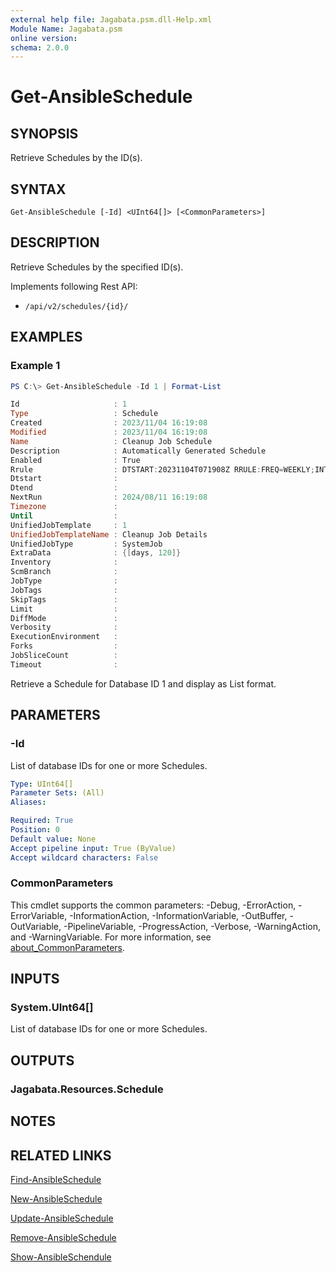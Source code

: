 ```yaml
---
external help file: Jagabata.psm.dll-Help.xml
Module Name: Jagabata.psm
online version:
schema: 2.0.0
---
```


# Get-AnsibleSchedule

## SYNOPSIS
Retrieve Schedules by the ID(s).

## SYNTAX

```
Get-AnsibleSchedule [-Id] <UInt64[]> [<CommonParameters>]
```

## DESCRIPTION
Retrieve Schedules by the specified ID(s).

Implements following Rest API:  
- `/api/v2/schedules/{id}/`

## EXAMPLES

### Example 1
```powershell
PS C:\> Get-AnsibleSchedule -Id 1 | Format-List

Id                     : 1
Type                   : Schedule
Created                : 2023/11/04 16:19:08
Modified               : 2023/11/04 16:19:08
Name                   : Cleanup Job Schedule
Description            : Automatically Generated Schedule
Enabled                : True
Rrule                  : DTSTART:20231104T071908Z RRULE:FREQ=WEEKLY;INTERVAL=1;BYDAY=SU
Dtstart                :
Dtend                  :
NextRun                : 2024/08/11 16:19:08
Timezone               :
Until                  :
UnifiedJobTemplate     : 1
UnifiedJobTemplateName : Cleanup Job Details
UnifiedJobType         : SystemJob
ExtraData              : {[days, 120]}
Inventory              :
ScmBranch              :
JobType                :
JobTags                :
SkipTags               :
Limit                  :
DiffMode               :
Verbosity              :
ExecutionEnvironment   :
Forks                  :
JobSliceCount          :
Timeout                :
```

Retrieve a Schedule for Database ID 1 and display as List format.

## PARAMETERS

### -Id
List of database IDs for one or more Schedules.

```yaml
Type: UInt64[]
Parameter Sets: (All)
Aliases:

Required: True
Position: 0
Default value: None
Accept pipeline input: True (ByValue)
Accept wildcard characters: False
```

### CommonParameters
This cmdlet supports the common parameters: -Debug, -ErrorAction, -ErrorVariable, -InformationAction, -InformationVariable, -OutBuffer, -OutVariable, -PipelineVariable, -ProgressAction, -Verbose, -WarningAction, and -WarningVariable. For more information, see [about_CommonParameters](http://go.microsoft.com/fwlink/?LinkID=113216).

## INPUTS

### System.UInt64[]
List of database IDs for one or more Schedules.

## OUTPUTS

### Jagabata.Resources.Schedule
## NOTES

## RELATED LINKS

[Find-AnsibleSchedule](Find-AnsibleSchedule.md)

[New-AnsibleSchedule](New-AnsibleSchedule.md)

[Update-AnsibleSchedule](Update-AnsibleSchedule.md)

[Remove-AnsibleSchedule](Remove-AnsibleSchedule.md)

[Show-AnsibleSchendule](Show-AnsibleSchedule.md)
